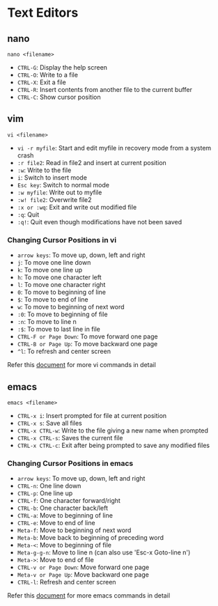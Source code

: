 # Text Editors

## nano

```
nano <filename>
```

* `CTRL-G`: Display the help screen
* `CTRL-O`: Write to a file
* `CTRL-X`: Exit a file
* `CTRL-R`: Insert contents from another file to the current buffer
* `CTRL-C`: Show cursor position

## vim

```
vi <filename>
```

* `vi -r myfile`: Start and edit myfile in recovery mode from a system crash
* `:r file2`: Read in file2 and insert at current position
* `:w`: Write to the file
* `i`: Switch to insert mode
* `Esc key`: Switch to normal mode
* `:w myfile`: Write out to myfile
* `:w! file2`: Overwrite file2
* `:x or :wq`: Exit and write out modified file
* `:q`: Quit
* `:q!`: Quit even though modifications have not been saved

### Changing Cursor Positions in vi

* `arrow keys`: To move up, down, left and right
* `j`: To move one line down
* `k`: To move one line up
* `h`: To move one character left
* `l`: To move one character right
* `0`: To move to beginning of line
* `$`: To move to end of line
* `w`: To move to beginning of next word
* `:0`: To move to beginning of file
* `:n`: To move to line n
* `:$`: To move to last line in file
* `CTRL-F or Page Down`: To move forward one page
* `CTRL-B or Page Up`: To move backward one page
* `^l`: To refresh and center screen

Refer this [document](./commands-for-vi.pdf) for more vi commands in detail

## emacs

```
emacs <filename>
```

* `CTRL-x i`: Insert prompted for file at current position
* `CTRL-x s`: Save all files
* `CTRL-x CTRL-w`: Write to the file giving a new name when prompted
* `CTRL-x CTRL-s`: Saves the current file
* `CTRL-x CTRL-c`: Exit after being prompted to save any modified files

### Changing Cursor Positions in emacs

* `arrow keys`: To move up, down, left and right
* `CTRL-n`: One line down
* `CTRL-p`: One line up
* `CTRL-f`: One character forward/right
* `CTRL-b`: One character back/left
* `CTRL-a`: Move to beginning of line
* `CTRL-e`: Move to end of line
* `Meta-f`: Move to beginning of next word
* `Meta-b`: Move back to beginning of preceding word
* `Meta-<`: Move to beginning of file
* `Meta-g-g-n`: Move to line n (can also use 'Esc-x Goto-line n')
* `Meta->`: Move to end of file
* `CTRL-v or Page Down`: Move forward one page
* `Meta-v or Page Up`: Move backward one page
* `CTRL-l`: Refresh and center screen

Refer this [document](./commands-for-emacs.pdf) for more emacs commands in detail
